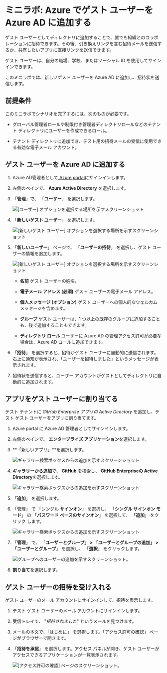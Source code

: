 ﻿# ミニラボ: Azure でゲスト ユーザーを Azure AD に追加する

ゲスト ユーザーとしてディレクトリに追加することで、誰でも組織とのコラボレーションに招待できます。その後、引き換えリンクを含む招待メールを送信するか、共有したいアプリに直接リンクを送信できます。 

ゲスト ユーザーは、自分の職場、学校、またはソーシャル ID を使用してサインインできます。

このミニラボでは、新しいゲスト ユーザーを Azure AD に追加し、招待状を送信します。

## 前提条件

このミニラボでシナリオを完了するには、次のものが必要です。

* グローバル管理者ロールや制限付き管理者ディレクトリロールなどのテナント ディレクトリにユーザーを作成できるロール。

* テナント ディレクトリに追加でき、テスト用の招待メールの受信に使用できる有効な電子メール アカウント。

## ゲスト ユーザーを Azure AD に追加する

1. Azure AD管理者として[ Azure portal](https://portal.azure.com/)にサインインします。

2. 左側のペインで、 **Azure Active Directory** を選択します。

3. 「**管理**」で、 「**ユーザー**」 を選択します。

    ![[ユーザー] オプションを選択する場所を示すスクリーンショット](../../Linked_Image_Files/guest_user_image1.png)

4. 「**新しいゲスト ユーザー**」 を選択します。

    ![[新しいゲスト ユーザー] オプションを選択する場所を示すスクリーンショット](../../Linked_Image_Files/guest_user_image2.png)

5. 「**新しいユーザー**」 ページで、 「**ユーザーの招待**」 を選択し、ゲスト ユーザーの情報を追加します。   

    ![[新しいゲスト ユーザー] オプションを選択する場所を示すスクリーンショット](../../Linked_Image_Files/guest_user_image3.png)

    - **名前** ゲスト ユーザーの姓名。

    - **電子メール アドレス (必須)** ゲスト ユーザーの電子メール アドレス。

    - **個人メッセージ (オプション)** ゲスト ユーザーへの個人的なウェルカム メッセージを含めます。

    - **グループ** ゲスト ユーザーは、1 つ以上の既存のグループに追加することも、後で追加することもできます。

    - **ディレクトリ ロール** ユーザーに Azure AD の管理アクセス許可が必要な場合は、Azure AD ロールに追加できます。

6. 「**招待**」 を選択すると、招待がゲスト ユーザーに自動的に送信されます。右上に通知が表示され、「ユーザーを招待しました」というメッセージが表示されます。

7. 招待状を送信すると、ユーザー アカウントがゲストとしてディレクトリに自動的に追加されます。

## アプリをゲスト ユーザーに割り当てる

テスト テナントに *GitHub Enterprise アプリの Active Directory* を追加し、テスト ゲスト ユーザーをアプリに割り当てます。

1. Azure portal に Azure AD 管理者としてサインインします。

2. 左側のペインで、 **エンタープライズ アプリケーション**を選択します。

3. **「新しいアプリ」**を選択します。

    ![ギャラリー検索ボックスからの追加を示すスクリーンショット](../../Linked_Image_Files/guest_user_image4.png)

4. **ギャラリーから追加**で、 **GitHub** を検索し、 **GitHub Enterpriseの Active Directory**を選択します。 

    ![ギャラリー検索ボックスからの追加を示すスクリーンショット](../../Linked_Image_Files/guest_user_image6.png)

5. 「**追加**」 を選択します。

6. 「管理」 で 「シングル **サインオン**」 を選択し、 「**シングル サインオン モード**」 の 「**パスワード ベースのサインオン**」 を選択して、 「**追加**」 をクリック します。

    ![ギャラリー検索ボックスからの追加を示すスクリーンショット](../../Linked_Image_Files/guest_user_image7.png)

7. 「**管理**」 で、 「**ユーザーとグループ」 > 「ユーザーとグループの追加」 > 「ユーザーとグループ**」 を選択し、 「**選択**」 をクリックします。

    ![グループへのユーザーの追加を示すスクリーンショット。](../../Linked_Image_Files/guest_user_image9.png)

8. **割り当て**を選択します。

## ゲスト ユーザーの招待を受け入れる

ゲスト ユーザーのメール アカウントにサインインして、招待を表示します。

1. テスト ゲスト ユーザーのメール アカウントにサインインします。

2. 受信トレイで、 "*招待されました*" というメールを見つけます。

3. メールの本文で、「はじめに」 を選択します。「アクセス許可の確認」 ページがブラウザーで開きます。

4. 「**招待を承認**」 を選択します。アクセス パネルが開き、ゲスト ユーザーがアクセスできるアプリケーションが一覧表示されます。

    ![[アクセス許可の確認] ページのスクリーンショット。](../../Linked_Image_Files/guest_user_image5.png)
